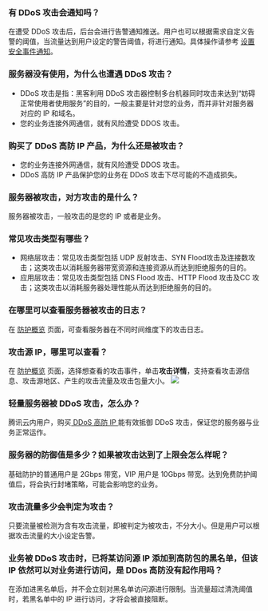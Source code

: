 ### 有 DDoS 攻击会通知吗？
在遭受 DDoS 攻击后，后台会进行告警通知推送。用户也可以根据需求自定义告警的阈值，当流量达到用户设定的警告阈值，将进行通知。具体操作请参考 [设置安全事件通知](https://cloud.tencent.com/document/product/1014/44117)。

### 服务器没有使用，为什么也遭遇 DDoS 攻击？
- DDoS 攻击是指：黑客利用 DDoS 攻击器控制多台机器同时攻击来达到“妨碍正常使用者使用服务”的目的，一般主要是针对您的业务，而并非针对服务器对应的 IP 和域名。
- 您的业务连接外网通信，就有风险遭受 DDOS 攻击。

### 购买了 DDoS 高防 IP 产品，为什么还是被攻击？
- 您的业务连接外网通信，就有风险遭受 DDOS 攻击。
- DDoS 高防 IP 产品保护您的业务在 DDoS 攻击下尽可能的不造成损失。

### 服务器被攻击，对方攻击的是什么？
服务器被攻击，一般攻击的是您的 IP 或者是业务。

### 常见攻击类型有哪些？
- 网络层攻击：常见攻击类型包括 UDP 反射攻击、SYN Flood攻击及连接数攻击；这类攻击以消耗服务器带宽资源和连接资源从而达到拒绝服务的目的。
- 应用层攻击：常见攻击类型包括 DNS Flood 攻击、HTTP Flood 攻击及CC 攻击；这类攻击以消耗服务器处理性能从而达到拒绝服务的目的。

### 在哪里可以查看服务器被攻击的日志？
在 [防护概览](https://console.cloud.tencent.com/ddos/antiddos-advanced/overview/ddos) 页面，可查看服务器在不同时间维度下的攻击日志。

### 攻击源 IP，哪里可以查看？
在 [防护概览](https://console.cloud.tencent.com/ddos/antiddos-advanced/overview/ddos) 页面，选择想查看的攻击事件，单击**攻击详情**，支持查看攻击源信息、攻击源地区、产生的攻击流量及攻击包量大小。
![](https://main.qcloudimg.com/raw/c4d2f863175410d86d7625ed51a3c774.png)

### 轻量服务器被 DDoS 攻击，怎么办？
腾讯云内用户，购买[ DDoS 高防 IP ](https://cloud.tencent.com/document/product/1014/44082) 能有效抵御 DDoS 攻击，保证您的服务器与业务正常运作。

### 服务器的防御值是多少？如果被攻击达到了上限会怎么样呢？
基础防护的普通用户是 2Gbps 带宽，VIP 用户是 10Gbps 带宽。达到免费防护阈值后，将会执行封堵策略，可能会影响您的业务。

### 攻击流量多少会判定为攻击？
只要流量被检测为含有攻击流量，即被判定为被攻击，不分大小。但是用户可以根据攻击流量的大小设定告警。

### 业务被 DDoS 攻击时，已将某访问源 IP 添加到高防包的黑名单，但该 IP 依然可以对业务进行访问，是 DDos 高防没有起作用吗？
在添加进黑名单后，并不会立刻对黑名单访问源进行限制。当流量超过清洗阈值时，若黑名单中的 IP 进行访问，才将会被直接阻断。
